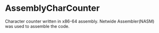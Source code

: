 # AssemblyCharCounter
Character counter written in x86-64 assembly. Netwide Assembler(NASM) was used to assemble the code.
